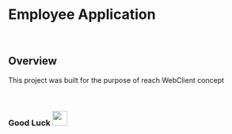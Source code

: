 # Employee Application 

<br>

## Overview
This project was built for the purpose of reach  WebClient concept  

<br>

### Good Luck <img src="https://media.giphy.com/media/hvRJCLFzcasrR4ia7z/giphy.gif" width="30px"> 


